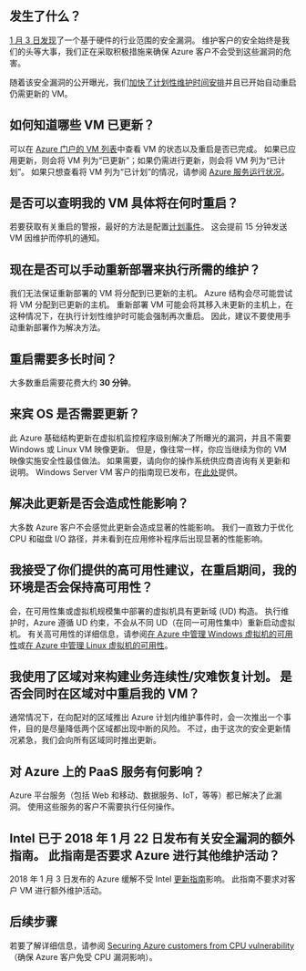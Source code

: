 ## <a name="what-is-happening"></a>发生了什么？

[1 月 3 日发现](https://googleprojectzero.blogspot.com/2018/01/reading-privileged-memory-with-side.html)了一个基于硬件的行业范围的安全漏洞。 维护客户的安全始终是我们的头等大事，我们正在采取积极措施来确保 Azure 客户不会受到这些漏洞的危害。

随着该安全漏洞的公开曝光，我们[加快了计划性维护时间安排](https://azure.microsoft.com/blog/securing-azure-customers-from-cpu-vulnerability/)并且已开始自动重启仍需更新的 VM。

## <a name="how-can-i-see-which-of-my-vms-are-already-updated"></a>如何知道哪些 VM 已更新？ 

可以在 [Azure 门户的 VM 列表](https://aka.ms/T08tdc)中查看 VM 的状态以及重启是否已完成。 如果已应用更新，则会将 VM 列为“已更新”；如果仍需进行更新，则会将 VM 列为“已计划”。 如果只想查看将 VM 列为“已计划”的情况，请参阅 [Azure 服务运行状况](https://portal.azure.cn/)。

## <a name="can-i-find-out-exactly-when-my-vms-will-be-rebooted"></a>是否可以查明我的 VM 具体将在何时重启？

若要获取有关重启的警报，最好的方法是配置[计划事件](/virtual-machines/windows/scheduled-events)。 这会提前 15 分钟发送 VM 因维护而停机的通知。

## <a name="can-i-manually-redeploy-now-to-perform-the-required-maintenance"></a>现在是否可以手动重新部署来执行所需的维护？ 

我们无法保证重新部署的 VM 将分配到已更新的主机。 Azure 结构会尽可能尝试将 VM 分配到已更新的主机。 重新部署 VM 可能会将其移入未更新的主机上，在这种情况下，在执行计划性维护时可能会强制再次重启。 因此，建议不要使用手动重新部署作为解决方法。

## <a name="how-long-will-the-reboot-take"></a>重启需要多长时间？ 

大多数重启需要花费大约 **30 分钟**。

## <a name="does-the-guest-os-need-to-be-updated"></a>来宾 OS 是否需要更新？ 

此 Azure 基础结构更新在虚拟机监控程序级别解决了所曝光的漏洞，并且不需要 Windows 或 Linux VM 映像更新。 但是，像往常一样，你应当继续为你的 VM 映像实施安全性最佳做法。 如果需要，请向你的操作系统供应商咨询有关更新和说明。 Windows Server VM 客户的指南现已发布，在[此处](../articles/virtual-machines/windows/mitigate-se.md)提供。

## <a name="will-there-be-a-performance-impact-as-a-result-of-resolving-this-update"></a>解决此更新是否会造成性能影响？

大多数 Azure 客户不会感觉此更新会造成显著的性能影响。 我们一直致力于优化 CPU 和磁盘 I/O 路径，并未看到在应用修补程序后出现显著的性能影响。 
<!-- Not Available on [Windows](/virtual-network/create-vm-accelerated-networking-powershell) or [Linux](/virtual-network/create-vm-accelerated-networking-cli) -->

## <a name="i-follow-your-recommendations-for-high-availability-will-my-environment-remain-highly-available-during-the-reboot"></a>我接受了你们提供的高可用性建议，在重启期间，我的环境是否会保持高可用性？

会，在可用性集或虚拟机规模集中部署的虚拟机具有更新域 (UD) 构造。 执行维护时，Azure 遵循 UD 约束，不会从不同 UD（在同一可用性集中）重新启动虚拟机。 有关高可用性的详细信息，请参阅[在 Azure 中管理 Windows 虚拟机的可用性](/virtual-machines/windows/manage-availability)或[在 Azure 中管理 Linux 虚拟机的可用性](/virtual-machines/linux/manage-availability)。

## <a name="i-have-architected-my-business-continuitydisaster-recovery-plan-using-region-pairs-will-reboots-to-my-vms-occur-in-region-pairs-at-the-same-time"></a>我使用了区域对来构建业务连续性/灾难恢复计划。 是否会同时在区域对中重启我的 VM？

通常情况下，在向配对的区域推出 Azure 计划内维护事件时，会一次推出一个事件，目的是尽量降低两个区域都出现中断的风险。 不过，由于这次的安全更新情况紧急，我们会向所有区域同时推出更新。

## <a name="what-about-paas-services-on-azure"></a>对 Azure 上的 PaaS 服务有何影响？  

Azure 平台服务（包括 Web 和移动、数据服务、IoT，等等）都已解决了此漏洞。 使用这些服务的客户不需要执行任何操作。
<!-- Not Available on serverless feature -->

## <a name="intel-released-additional-guidance-on-january-22-2018-related-to-the-security-vulnerabilities--will-this-guidance-cause-any-additional-maintenance-activities-by-azure"></a>Intel 已于 2018 年 1 月 22 日发布有关安全漏洞的额外指南。  此指南是否要求 Azure 进行其他维护活动？  

2018 年 1 月 3 日发布的 Azure 缓解不受 Intel [更新指南](https://newsroom.intel.com/news/root-cause-of-reboot-issue-identified-updated-guidance-for-customers-and-partners/)影响。 此指南不要求对客户 VM 进行额外维护活动。

## <a name="next-steps"></a>后续步骤

若要了解详细信息，请参阅 [Securing Azure customers from CPU vulnerability](https://azure.microsoft.com/blog/securing-azure-customers-from-cpu-vulnerability/)（确保 Azure 客户免受 CPU 漏洞影响）。
<!--ms.date: 03/19/2018 -->
